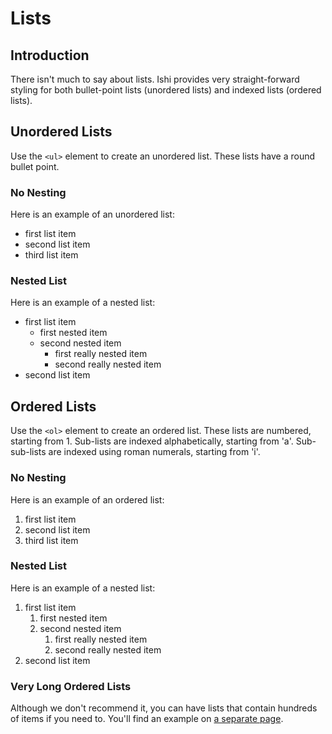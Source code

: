 # Lists

## Introduction

There isn't much to say about lists. Ishi provides very straight-forward styling for both bullet-point lists (unordered lists) and indexed lists (ordered lists).

## Unordered Lists

Use the `<ul>` element to create an unordered list. These lists have a round bullet point.

### No Nesting

Here is an example of an unordered list:

* first list item
* second list item
* third list item

### Nested List

Here is an example of a nested list:

* first list item
  * first nested item
  * second nested item
    * first really nested item
    * second really nested item
* second list item

## Ordered Lists

Use the `<ol>` element to create an ordered list. These lists are numbered, starting from 1. Sub-lists are indexed alphabetically, starting from 'a'. Sub-sub-lists are indexed using roman numerals, starting from 'i'.

### No Nesting

Here is an example of an ordered list:

1. first list item
1. second list item
1. third list item

### Nested List

Here is an example of a nested list:

1. first list item
   1. first nested item
   1. second nested item
      1. first really nested item
      1. second really nested item
1. second list item

### Very Long Ordered Lists

Although we don't recommend it, you can have lists that contain hundreds of items if you need to. You'll find an example on [a separate page](long-list.html).
